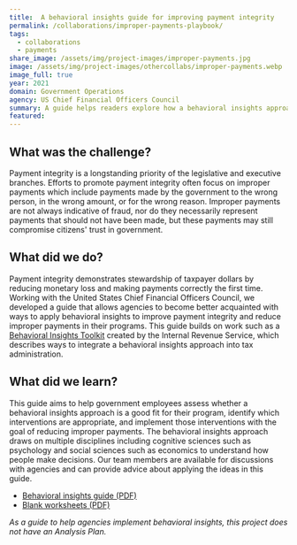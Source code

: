 ```yaml
---
title:  A behavioral insights guide for improving payment integrity
permalink: /collaborations/improper-payments-playbook/
tags:
  - collaborations
  - payments
share_image: /assets/img/project-images/improper-payments.jpg
image: /assets/img/project-images/othercollabs/improper-payments.webp
image_full: true
year: 2021
domain: Government Operations
agency: US Chief Financial Officers Council
summary: A guide helps readers explore how a behavioral insights approach can reduce improper payments
featured: 
---
```

## What was the challenge? 
Payment integrity is a longstanding priority of the legislative and executive branches. Efforts to promote payment integrity often focus on improper payments which include payments made by the government to the wrong person, in the wrong amount, or for the wrong reason. Improper payments are not always indicative of fraud, nor do they necessarily represent payments that should not have been made, but these payments may still compromise citizens' trust in government. 

## What did we do? 
Payment integrity demonstrates stewardship of taxpayer dollars by reducing monetary loss and making payments correctly the first time. Working with the United States Chief Financial Officers Council, we developed a guide that allows agencies to become better acquainted with ways to apply behavioral insights to improve payment integrity and reduce improper payments in their programs. This guide builds on work such as a <a href="https://www.irs.gov/pub/irs-soi/17rpirsbehavioralinsights.pdf" target="_blank">Behavioral Insights Toolkit</a> created by the Internal Revenue Service, which describes ways to integrate a behavioral insights approach into tax administration. 

## What did we learn?
This guide aims to help government employees assess whether a behavioral insights approach is a good fit for their program, identify which interventions are appropriate, and implement those interventions with the goal of reducing improper payments. The behavioral insights approach draws on multiple disciplines including cognitive sciences such as psychology and social sciences such as economics to understand how people make decisions. Our team members are available for discussions with agencies and can provide advice about applying the ideas in this guide. 

 - <a href="/assets/publications/BIGuide-for-Improving-Payment-Integrity-final.pdf" target="_blank">Behavioral insights guide (PDF)</a>
 - <a href="/assets/publications/BIGuide-for-Improving-Payment-Integrity-worksheets.pdf" target="_blank">Blank worksheets (PDF)</a>

*As a guide to help agencies implement behavioral insights, this project does not have an Analysis Plan.*
